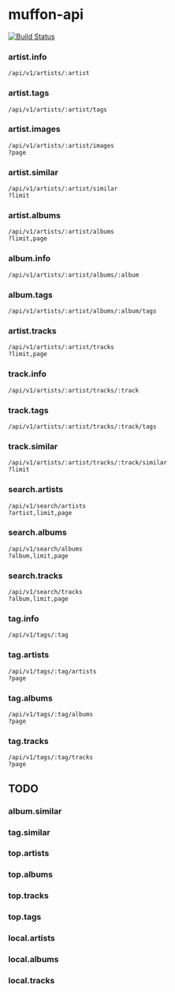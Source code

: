 # muffon-api

[![Build Status](https://travis-ci.org/staniel359/muffon-api.svg?branch=main)](https://travis-ci.org/staniel359/muffon-api)

### artist.info

    /api/v1/artists/:artist
    
### artist.tags
    
    /api/v1/artists/:artist/tags
    
### artist.images

    /api/v1/artists/:artist/images
    ?page
    
### artist.similar

    /api/v1/artists/:artist/similar
    ?limit

### artist.albums
    
    /api/v1/artists/:artist/albums
    ?limit,page

### album.info
    
    /api/v1/artists/:artist/albums/:album
    
### album.tags

    /api/v1/artists/:artist/albums/:album/tags
    
### artist.tracks
    
    /api/v1/artists/:artist/tracks
    ?limit,page
    
### track.info
    
    /api/v1/artists/:artist/tracks/:track
    
### track.tags
    
    /api/v1/artists/:artist/tracks/:track/tags

### track.similar

    /api/v1/artists/:artist/tracks/:track/similar
    ?limit
    
### search.artists

    /api/v1/search/artists
    ?artist,limit,page
    
### search.albums

    /api/v1/search/albums
    ?album,limit,page
    
### search.tracks

    /api/v1/search/tracks
    ?album,limit,page
    
### tag.info

    /api/v1/tags/:tag
    
### tag.artists

    /api/v1/tags/:tag/artists
    ?page
    
### tag.albums

    /api/v1/tags/:tag/albums
    ?page
    
### tag.tracks

    /api/v1/tags/:tag/tracks
    ?page

## TODO

### album.similar


### tag.similar


### top.artists

### top.albums

### top.tracks

### top.tags


### local.artists

### local.albums

### local.tracks
